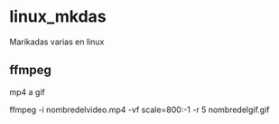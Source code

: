 # linux_mkdas
Marikadas varias en linux 



## ffmpeg
mp4 a gif 

ffmpeg -i nombredelvideo.mp4  -vf scale=800:-1 -r 5 nombredelgif.gif
